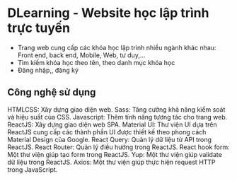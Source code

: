# DLearning - Website học lập trình trực tuyến

- Trang web cung cấp các khóa học lập trình nhiều ngành khác nhau: Front end, back end, Mobile, Web, tư duy,...
- Tìm kiếm khóa học theo tên, theo danh mục khóa học
- Đăng nhập,, đăng ký

## Công nghệ sử dụng

HTMLCSS: Xây dựng giao diện web.
Sass: Tăng cường khả năng kiểm soát và hiệu suất của CSS.
Javascript: Thêm tính năng tương tác cho trang web.
ReactJS: Xây dựng giao diện web SPA.
Material UI: Thư viện UI dựa trên ReactJS cung cấp các thành phần UI được thiết kế theo phong cách Material Design của Google.
React Query: Quản lý dữ liệu từ API trong ReactJS.
React Router: Quản lý điều hướng trong ReactJS.
React hook form: Một thư viện giúp tạo form trong ReactJS.
Yup: Một thư viện giúp validate dữ liệu trong ReactJS.
Axios: Một thư viện giúp thực hiện request HTTP trong JavaScript.
